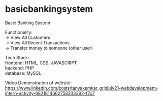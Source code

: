 # basicbankingsystem
Basic Banking System</br>


Functionality:</br>
-> View All Customers</br>
-> View All Recent Transactions</br>
-> Transfer money to someone (other user)</br>


Tech Stack:</br>
frontend: HTML, CSS, JAVASCRIPT
</br>
backend: PHP
</br>
database: MySQL

Video Demonstration of website: https://www.linkedin.com/posts/tanyakemkar_gripjuly21-webdevelopment-intern-activity-6821814662758203392-f7o7
